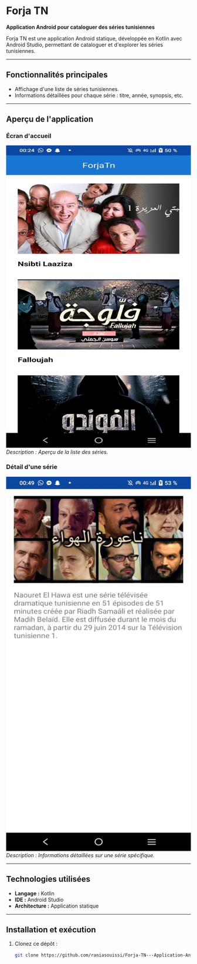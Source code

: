 # Forja TN  
**Application Android pour cataloguer des séries tunisiennes**  

Forja TN est une application Android statique, développée en Kotlin avec Android Studio, permettant de cataloguer et d'explorer les séries tunisiennes.  

---

## Fonctionnalités principales  
- Affichage d'une liste de séries tunisiennes.  
- Informations détaillées pour chaque série : titre, année, synopsis, etc.  


---

## Aperçu de l'application  

### **Écran d'accueil**  
![Écran d'accueil](assets/pag1.jpg)  
*Description : Aperçu de la liste des séries.*  

### **Détail d'une série**  
![Détails de la série](assets/page5.jpg)  
*Description : Informations détaillées sur une série spécifique.*  

---

## Technologies utilisées  
- **Langage :** Kotlin  
- **IDE :** Android Studio  
- **Architecture :** Application statique  

---

## Installation et exécution  
1. Clonez ce dépôt :  
   ```bash  
   git clone https://github.com/raniasouissi/Forja-TN---Application-Android-pour-cataloguer-des-s-ries-tunisiennes.git  
